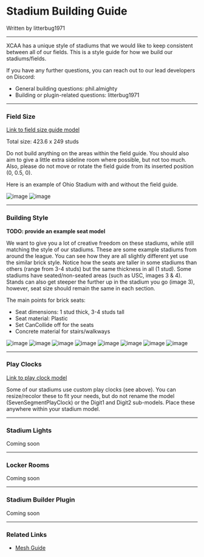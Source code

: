 # Stadium Building Guide
Written by litterbug1971

---

XCAA has a unique style of stadiums that we would like to keep consistent between all of our fields. This is a style guide for how we build our stadiums/fields.

If you have any further questions, you can reach out to our lead developers on Discord:
- General building questions: phil.almighty
- Building or plugin-related questions: litterbug1971

---

### Field Size

[Link to field size guide model](https://github.com/cyberplanet1870/xcaa/blob/main/assets/XCAA_Field_Guide.rbxm)

Total size: 423.6 x 249 studs

Do not build anything on the areas within the field guide. You should also aim to give a little extra sideline room where possible, but not too much.
Also, please do not move or rotate the field guide from its inserted position (0, 0.5, 0).

Here is an example of Ohio Stadium with and without the field guide.

![image](https://github.com/cyberplanet1870/xcaa/assets/123999017/d584527c-8e22-4a38-b3b8-d49260e612ac)
![image](https://github.com/cyberplanet1870/xcaa/assets/123999017/71eec08e-e33e-4664-9791-08d2361fb6e1)

---

### Building Style

**TODO: provide an example seat model**

We want to give you a lot of creative freedom on these stadiums, while still matching the style of our stadiums.
These are some example stadiums from around the league. You can see how they are all slightly different yet use the similar brick style. 
Notice how the seats are taller in some stadiums than others (range from 3-4 studs) but the same thickness in all (1 stud).
Some stadiums have seated/non-seated areas (such as USC, images 3 & 4). 
Stands can also get steeper the further up in the stadium you go (image 3), however, seat size should remain the same in each section. 

The main points for brick seats:
- Seat dimensions: 1 stud thick, 3-4 studs tall
- Seat material: Plastic
- Set CanCollide off for the seats
- Concrete material for stairs/walkways

![image](https://github.com/cyberplanet1870/xcaa/assets/123999017/2e0df49a-82e9-4dc9-9218-09df22cc68c7)
![image](https://github.com/cyberplanet1870/xcaa/assets/123999017/3c5f7c8e-f2c1-49a9-abf1-aadbb3d67b26)
![image](https://github.com/cyberplanet1870/xcaa/assets/123999017/3b04e8b2-026f-49eb-bd18-3a1b0dbfe83c)
![image](https://github.com/cyberplanet1870/xcaa/assets/123999017/4c9d6667-55ca-4c7d-84c5-a6f2ff117105)
![image](https://github.com/cyberplanet1870/xcaa/assets/123999017/e703f4a4-fa74-4564-8afa-e80e6db23e02)
![image](https://github.com/cyberplanet1870/xcaa/assets/123999017/d4ff7fc3-2da9-4b1b-9add-bd393dcbe656)
![image](https://github.com/cyberplanet1870/xcaa/assets/123999017/63abd057-53c9-4673-8b26-9e503d3594a1)
![image](https://github.com/cyberplanet1870/xcaa/assets/123999017/eeb2f5d5-3695-48c3-8c1a-de331a1b87d8)

---

### Play Clocks

[Link to play clock model](https://github.com/cyberplanet1870/xcaa/blob/main/assets/PlayClock.rbxm)

Some of our stadiums use custom play clocks (see above). You can resize/recolor these to fit your needs, but do not rename the model (SevenSegmentPlayClock) or the Digit1 and Digit2 sub-models.
Place these anywhere within your stadium model.

---

### Stadium Lights

Coming soon

---

### Locker Rooms

Coming soon

---

### Stadium Builder Plugin

Coming soon

---

### Related Links

- [Mesh Guide](https://github.com/cyberplanet1870/xcaa/blob/main/mesh_guide.md)
